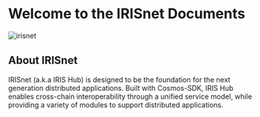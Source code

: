 # Welcome to the IRISnet Documents

![irisnet](./pics/iris.jpg)

## About IRISnet

IRISnet (a.k.a IRIS Hub) is designed to be the foundation for the next generation distributed applications. Built with Cosmos-SDK, IRIS Hub enables cross-chain interoperability through a unified service model, while providing a variety of modules to support distributed applications.
